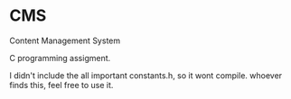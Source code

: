 # CMS
Content Management System

C programming assigment.

I didn't include the all important constants.h, so it wont compile. whoever finds this, feel free to use it.
